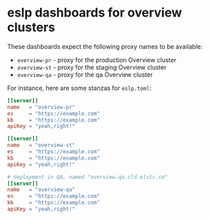 # eslp dashboards for overview clusters

These dashboards expect the following proxy names to be available:

- `overview-pr` - proxy for the production Overview cluster
- `overview-st` - proxy for the staging Overview cluster
- `overview-qa` - proxy for the qa Overview cluster

For instance, here are some stanzas for `eslp.toml`:

```toml
[[server]]
name   = "overview-pr"
es     = "https://example.com"
kb     = "https://example.com"
apiKey = "yeah,right!"

[[server]]
name   = "overview-st"
es     = "https://example.com"
kb     = "https://example.com"
apiKey = "yeah,right!"

# deployment in QA, named "overview.qa.cld.elstc.co"
[[server]]
name   = "overview-qa"
es     = "https://example.com"
kb     = "https://example.com"
apiKey = "yeah,right!"
```
